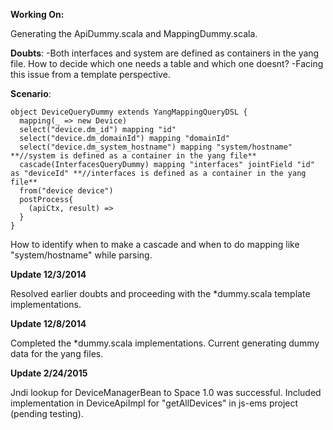 **Working On:**

Generating the ApiDummy.scala and MappingDummy.scala.

**Doubts**: 
-Both interfaces and system are defined as containers in the yang file. How to decide which one needs a table and which one doesnt?
-Facing this issue from a template perspective.

**Scenario**:
```
object DeviceQueryDummy extends YangMappingQueryDSL {
  mapping(_ => new Device)
  select("device.dm_id") mapping "id"
  select("device.dm_domainId") mapping "domainId"
  select("device.dm_system_hostname") mapping "system/hostname" **//system is defined as a container in the yang file**
  cascade(InterfacesQueryDummy) mapping "interfaces" jointField "id" as "deviceId" **//interfaces is defined as a container in the yang file**
  from("device device")
  postProcess{
    (apiCtx, result) =>
  }
}
```
How to identify when to make a cascade and when to do mapping like "system/hostname" while parsing.

**Update 12/3/2014**

Resolved earlier doubts and proceeding with the *dummy.scala template implementations.

**Update 12/8/2014**

Completed the *dummy.scala implementations.
Current generating dummy data for the yang files.

**Update 2/24/2015**

Jndi lookup for DeviceManagerBean to Space 1.0 was successful. Included implementation in DeviceApiImpl for "getAllDevices" in js-ems project (pending testing).

